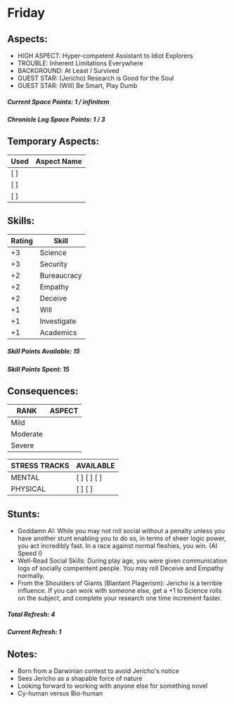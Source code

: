 # Friday

## Aspects:
* HIGH ASPECT: Hyper-competent Assistant to Idiot Explorers
* TROUBLE:     Inherent Limitations Everywhere
* BACKGROUND:  At Least *I* Survived
* GUEST STAR:  (Jericho) Research is Good for the Soul
* GUEST STAR:  (Will) Be Smart, Play Dumb

##### Current Space Points: 1 / infinitem
##### Chronicle Log Space Points: 1 / 3


## Temporary Aspects:

Used | Aspect Name
-----|--------------------------------
 [ ] | 
 [ ] | 
 [ ] | 


## Skills:

Rating | Skill
------ | --------
  +3   | Science
  +3   | Security
  +2   | Bureaucracy
  +2   | Empathy
  +2   | Deceive
  +1   | Will
  +1   | Investigate
  +1   | Academics

  
##### Skill Points Available: 15
##### Skill Points Spent: 15


## Consequences:

RANK     | ASPECT
---------|--------
Mild     | 
Moderate | 
Severe   | 


STRESS TRACKS | AVAILABLE
--------------|----------------
MENTAL        | [ ] [ ] [ ]
PHYSICAL      | [ ] [ ]



## Stunts:
* Goddamn AI: While you may not roll social without a penalty unless you have another stunt enabling you to do so, in terms of sheer logic power, you act incredibly fast.  In a race against normal fleshies, you win.  (AI Speed I)
* Well-Read Social Skills: During play age, you were given communication logs of socially compentent people.  You may roll Deceive and Empathy normally.
* From the Shoulders of Giants (Blantant Plagerism): Jericho is a terrible influence.  If you can work with someone else, get a +1 to Science rolls on the subject, and complete your research one time increment faster.


##### Total Refresh:   4
##### Current Refresh: 1


## Notes:

* Born from a Darwinian contest to avoid Jericho's notice
* Sees Jericho as a shapable force of nature
* Looking forward to working with anyone else for something novel
* Cy-human versus Bio-human